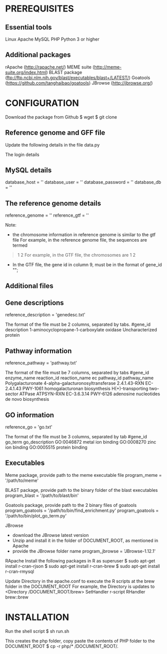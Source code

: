 PREREQUISITES
=============

Essential tools
---------------

Linux
Apache
MySQL
PHP
Python 3 or higher

Additional packages
-------------------

rApache (http://rapache.net/)
MEME suite (http://meme-suite.org/index.html)
BLAST package (ftp://ftp.ncbi.nlm.nih.gov/blast/executables/blast+/LATEST/)
Goatools (https://github.com/tanghaibao/goatools)
JBrowse (http://jbrowse.org/)

CONFIGURATION
=============

Download the package from Github
$ wget <github>
$ git clone <github>

Reference genome and GFF file
-----------------------------

Update the following details in the file data.py

The login details
## MySQL details
database_host = ''
database_user = ''
database_password =  ''
database_db = ''

## The reference genome details
reference_genome = ''
reference_gtf = ''

Note:
- the chromosome information in reference genome is similar to the gtf file
For example, in the reference genome file, the sequences are termed
>1
>2
For example, in the GTF file, the chromosomes are
1
2
- In the GTF file, the gene id in column 9, must be in the format of
gene_id "<id>";

Additional files
----------------

## Gene descriptions
reference_description = 'genedesc.txt'

The format of the file must be 2 columns, separated by tabs.
#gene_id	description
<geneid>	1-aminocyclopropane-1-carboxylate oxidase
<geneid>	Uncharacterized protein

## Pathway information
reference_pathway = 'pathway.txt'

The format of the file must be 7 columns, separated by tabs
#gene_id	enzyme_name	reaction_id	reaction_name	ec	pathway_id	pathway_name
<geneid>	Polygalacturonate 4-alpha-galacturonosyltransferase	2.4.1.43-RXN		EC-2.4.1.43	PWY-1061	homogalacturonan biosynthesis
<geneid>	H(+)-transporting two-sector ATPase	ATPSYN-RXN		EC-3.6.3.14	PWY-6126	adenosine nucleotides de novo biosynthesis

## GO information
reference_go = 'go.txt'

The format of the file must be 3 columns, separated by tab
#gene_id	go_term	go_description
<geneid>	GO:0046872	metal ion binding
<geneid>	GO:0008270	zinc ion binding
<geneid>	GO:0005515	protein binding

Executables
-----------

Meme package, provide path to the meme executable file
program_meme = '/path/to/meme'

BLAST package, provide path to the binary folder of the blast executables
program_blast = '/path/to/blast/bin'

Goatools package, provide path to the 2 binary files of goatools
program_goatools = '/path/to/bin/find_enrichment.py'
program_goatools = '/path/to/bin/plot_go_term.py'

JBrowse
- download the JBrowse latest version
- Unzip and install it in the folder of DOCUMENT_ROOT, as mentioned in Apache
- provide the JBrowse folder name
program_jbrowse = 'JBrowse-1.12.1'

RApache
Install the following packages in R as superuser
$ sudo apt-get install r-cran-rjson
$ sudo apt-get install r-cran-brew
$ sudo apt-get install r-cran-rmysql

Update Directory in the apache.conf to execute the R scripts at the brew folder in the DOCUMENT_ROOT
For example, the Directory is updates to
<Directory /DOCUMENT_ROOT/brew>
SetHandler r-script
RHandler brew::brew
</Directory>

INSTALLATION
============
Run the shell script
$ sh run.sh

This creates the php folder, copy paste the contents of PHP folder to the DOCUMENT_ROOT
$ cp -r php/* /DOCUMENT_ROOT/.




